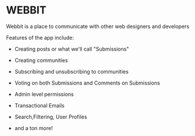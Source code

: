 # WEBBIT

Webbit is a place to communicate with other web designers and developers

Features of the app include:

- Creating posts or what we'll call "Submissions"

- Creating communities

- Subscribing and unsubscribing to communities

- Voting on both Submissions and Comments on Submissions

- Admin level permissions

- Transactional Emails

- Search,Filtering, User Profiles
- and a ton more!
